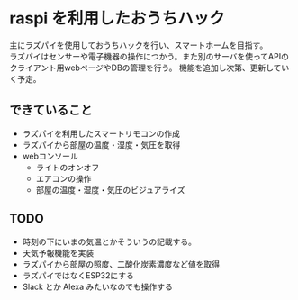 # raspi を利用したおうちハック

主にラズパイを使用しておうちハックを行い、スマートホームを目指す。  
ラズパイはセンサーや電子機器の操作につかう。また別のサーバを使ってAPIのクライアント用webページやDBの管理を行う。
機能を追加し次第、更新していく予定。


## できていること
- ラズパイを利用したスマートリモコンの作成
- ラズパイから部屋の温度・湿度・気圧を取得
- webコンソール
  - ライトのオンオフ
  - エアコンの操作
  - 部屋の温度・湿度・気圧のビジュアライズ

## TODO
- 時刻の下にいまの気温とかそういうの記載する。
- 天気予報機能を実装
- ラズパイから部屋の照度、二酸化炭素濃度など値を取得
- ラズパイではなくESP32にする
- Slack とか Alexa みたいなのでも操作する

